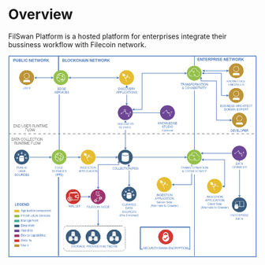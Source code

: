 # Overview

FilSwan Platform is a hosted platform for enterprises integrate their bussiness workflow with Filecoin network.

![FilSwan Business Solution](<../../.gitbook/assets/image (26).png>)

